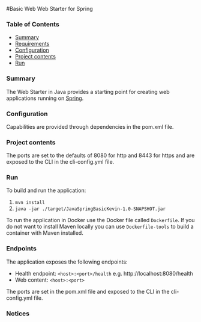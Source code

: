#Basic Web
Web Starter for Spring

### Table of Contents
* [Summary](#summary)
* [Requirements](#requirements)
* [Configuration](#configuration)
* [Project contents](#project-contents)
* [Run](#run)

### Summary

The Web Starter in Java provides a starting point for creating web applications running on [Spring](https://spring.io/).

### Configuration
Capabilities are provided through dependencies in the pom.xml file.

### Project contents
The ports are set to the defaults of 8080 for http and 8443 for https and are exposed to the CLI in the cli-config.yml file.

### Run

To build and run the application:
1. `mvn install`
1. `java -jar ./target/JavaSpringBasicKevin-1.0-SNAPSHOT.jar`

To run the application in Docker use the Docker file called `Dockerfile`. If you do not want to install Maven locally you can use `Dockerfile-tools` to build a container with Maven installed.

### Endpoints

The application exposes the following endpoints:
* Health endpoint: `<host>:<port>/health` e.g. http://localhost:8080/health
* Web content: `<host>:<port>`

The ports are set in the pom.xml file and exposed to the CLI in the cli-config.yml file.

### Notices
